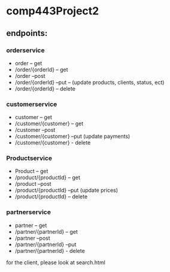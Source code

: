 # comp443Project2

## endpoints:

### orderservice
- order – get
- /order/{orderId} – get
- /order –post
- /order/{orderId} –put – (update products, clients, status, ect)
- /order/{orderId} – delete

### customerservice
- customer – get
- /customer/{customer} – get
- /customer –post
- /customer/{customer} –put (update payments)
- /customer/{customer} - delete

### Productservice
- Product – get
- /product/{productId} – get
- /product –post
- /product/{productId} –put (update prices)
- /product/{productId} – delete

### partnerservice
- partner – get
- /partner/{partnerId} – get
- /partner –post
- /partner/{partnerId} –put
- /partner/{partnerId} - delete

for the client, please look at search.html
